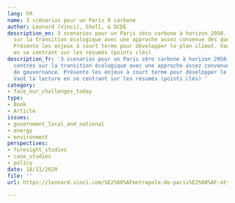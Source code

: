 ```yaml
---
lang: FR
name: 3 scénarios pour un Paris 0 carbone
author: Leonard (Vinci), Shell, & OCDE
description_en: 3 scenarios pour un Paris zéro carbone à horizon 2050. Scénarios centrés
  sur la transition écologique avec une approche assez convenue des questions de gouvernance.
  Présente les enjeux à court terme pour développer le plan climat. Vaut la lecture
  en se centrant sur les résumés (points clés)
description_fr: '3 scenarios pour un Paris zéro carbone à horizon 2050. Scénarios
  centrés sur la transition écologique avec une approche assez convenue des questions
  de gouvernance. Présente les enjeux à court terme pour développer le plan climat.
  Vaut la lecture en se centrant sur les résumés (points clés) '
category:
- face_our_challenges_today
type:
- Book
- Article
issues:
- government_local_and_national
- energy
- environment
perspectives:
- foresight_studies
- case_studies
- policy
date: 18/11/2020
file: ''
url: https://leonard.vinci.com/%E2%80%AFmetropole-de-paris%E2%80%AF-atteindre-la-neutralite-carbone-dici-2050%E2%80%AF%E2%80%AF-3-scenarios-pour-un-paris-0-carbone/

---
```

